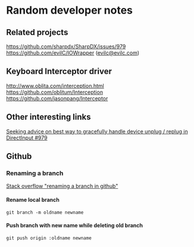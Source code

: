 # Random developer notes

## Related projects 

https://github.com/sharpdx/SharpDX/issues/979
https://github.com/evilC/IOWrapper  (evilc@evilc.com)

## Keyboard Interceptor driver
http://www.oblita.com/interception.html
https://github.com/oblitum/Interception
https://github.com/jasonpang/Interceptor

## Other interesting links

[Seeking advice on best way to gracefully handle device unplug / replug in DirectInput #979](https://github.com/sharpdx/SharpDX/issues/979)

## Github 

### Renaming a branch

[Stack overflow "renaming a branch in github"](https://stackoverflow.com/questions/9524933/renaming-a-branch-in-github)

#### Rename local branch
```
git branch -m oldname newname
```

#### Push branch with new name while deleting old branch
```
git push origin :oldname newname
```

